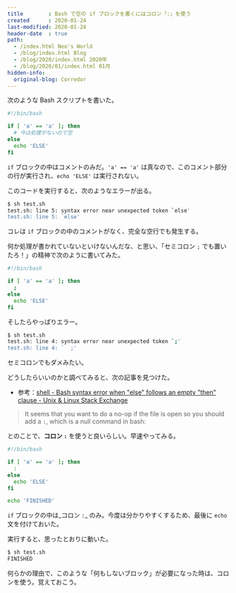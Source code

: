 ```yaml
---
title        : Bash で空の if ブロックを書くにはコロン「:」を使う
created      : 2020-01-24
last-modified: 2020-01-24
header-date  : true
path:
  - /index.html Neo's World
  - /blog/index.html Blog
  - /blog/2020/index.html 2020年
  - /blog/2020/01/index.html 01月
hidden-info:
  original-blog: Corredor
---
```


次のような Bash スクリプトを書いた。

```bash
#!/bin/bash

if [ 'a' == 'a' ]; then
  # 今は処理がないので空
else
  echo 'ELSE'
fi
```

`if` ブロックの中はコメントのみだ。`'a' == 'a'` は真なので、このコメント部分の行が実行され、`echo 'ELSE'` は実行されない。

このコードを実行すると、次のようなエラーが出る。

```bash
$ sh test.sh
test.sh: line 5: syntax error near unexpected token `else'
test.sh: line 5: `else'
```

コレは `if` ブロックの中のコメントがなく、完全な空行でも発生する。

何か処理が書かれていないといけないんだな、と思い、「セミコロン `;` でも置いたろ！」の精神で次のように書いてみた。

```bash
#!/bin/bash

if [ 'a' == 'a' ]; then
  ;
else
  echo 'ELSE'
fi
```

そしたらやっぱりエラー。

```bash
$ sh test.sh
test.sh: line 4: syntax error near unexpected token `;'
test.sh: line 4: `  ;'
```

セミコロンでもダメみたい。

どうしたらいいのかと調べてみると、次の記事を見つけた。

- 参考：[shell - Bash syntax error when "else" follows an empty "then" clause - Unix & Linux Stack Exchange](https://unix.stackexchange.com/questions/133972/bash-syntax-error-when-else-follows-an-empty-then-clause)

> It seems that you want to do a no-op if the file is open so you should add a `:`, which is a null command in bash:

とのことで、__コロン `:`__ を使うと良いらしい。早速やってみる。

```bash
#!/bin/bash

if [ 'a' == 'a' ]; then
  :
else
  echo 'ELSE'
fi

echo 'FINISHED'
```

`if` ブロックの中は_コロン `:`_ のみ。今度は分かりやすくするため、最後に `echo` 文を付けておいた。

実行すると、思ったとおりに動いた。

```bash
$ sh test.sh
FINISHED
```

何らかの理由で、このような「何もしないブロック」が必要になった時は、コロンを使う。覚えておこう。
